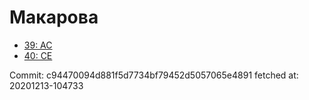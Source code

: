 # Макарова
- [39: AC](39.md)
- [40: CE](40.md)

Commit: c94470094d881f5d7734bf79452d5057065e4891
 fetched at: 20201213-104733
